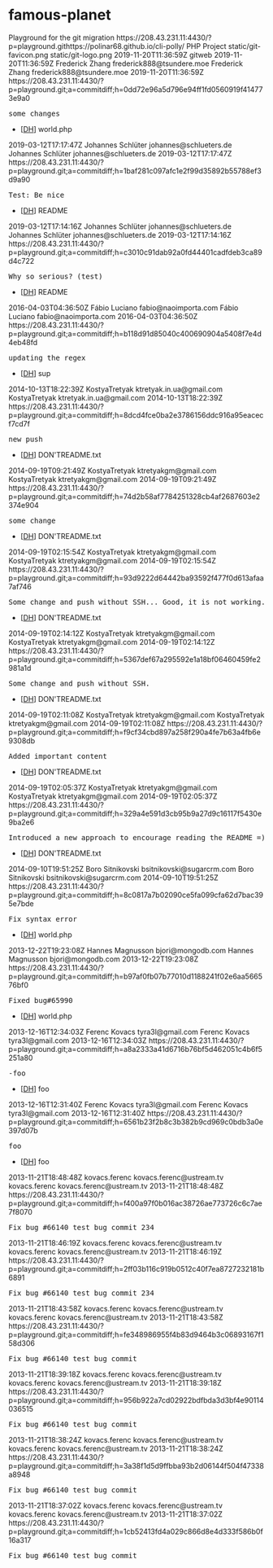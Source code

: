 # famous-planet
<?xml version="1.0" encoding="utf-8"?>
<feed xmlns="http://www.w3.org/2005/Atom">
<title>208.43.231.11 Git - playground.git/atom log</title>
<subtitle>Playground for the git migration</subtitle>
<link rel="alternate" type="text/html" href="https://208.43.231.11:4430/?p=playground.git;a=summary" />
<link rel="self" type="application/atom+xml" href="https://208.43.231.11:4430/?p=playground.git;a=atom" />
<id>https://208.43.231.11:4430/?p=playground.git</id>https://polinar68.github.io/cli-polly/
<author><name>PHP Project</name></author>
<icon>static/git-favicon.png</icon>
<logo>static/git-logo.png</logo>
<updated>2019-11-20T11:36:59Z</updated>
<generator version='2.11.0/2.11.0'>gitweb</generator>
<entry>
<title type="html">some changes</title>
<updated>2019-11-20T11:36:59Z</updated>
<author>
<name>Frederick Zhang</name>
<email>frederick888@tsundere.moe</email>
</author>
<contributor>
<name>Frederick Zhang</name>
<email>frederick888@tsundere.moe</email>
</contributor>
<published>2019-11-20T11:36:59Z</published>
<link rel="alternate" type="text/html" href="https://208.43.231.11:4430/?p=playground.git;a=commitdiff;h=0dd72e96a5d796e94ff1fd0560919f414773e9a0" />
<id>https://208.43.231.11:4430/?p=playground.git;a=commitdiff;h=0dd72e96a5d796e94ff1fd0560919f414773e9a0</id>
<content type="xhtml" xml:base="https://208.43.231.11:4430/">
<div xmlns="http://www.w3.org/1999/xhtml">
<pre>
some changes
</pre><ul>
<li>[<a href="https://208.43.231.11:4430/?p=playground.git;a=blobdiff;f=world.php;fp=world.php;h=4293c316db6c2cf839af7519152e04026c3c2256;hp=a6533c0f053ff9441d3da03391bb4938e0bb2022;hb=0dd72e96a5d796e94ff1fd0560919f414773e9a0;hpb=1baf281c097afc1e2f99d35892b55788ef3d9a90"title="diff">D</a><a href="https://208.43.231.11:4430/?p=playground.git;a=history;f=world.php;h=0dd72e96a5d796e94ff1fd0560919f414773e9a0" title="history">H</a>] world.php</li>
</ul>
</div>
</content>
</entry>
<entry>
<title type="html">Test: Be nice</title>
<updated>2019-03-12T17:17:47Z</updated>
<author>
<name>Johannes Schlüter</name>
<email>johannes@schlueters.de</email>
</author>
<contributor>
<name>Johannes Schlüter</name>
<email>johannes@schlueters.de</email>
</contributor>
<published>2019-03-12T17:17:47Z</published>
<link rel="alternate" type="text/html" href="https://208.43.231.11:4430/?p=playground.git;a=commitdiff;h=1baf281c097afc1e2f99d35892b55788ef3d9a90" />
<id>https://208.43.231.11:4430/?p=playground.git;a=commitdiff;h=1baf281c097afc1e2f99d35892b55788ef3d9a90</id>
<content type="xhtml" xml:base="https://208.43.231.11:4430/">
<div xmlns="http://www.w3.org/1999/xhtml">
<pre>
Test: Be nice
</pre><ul>
<li>[<a href="https://208.43.231.11:4430/?p=playground.git;a=blobdiff;f=README;fp=README;h=680afe560ba41eb8c624a6e6d8c5f038acca6471;hp=9094c7c6aad52a62ff9c16b93e28aefc6417315a;hb=1baf281c097afc1e2f99d35892b55788ef3d9a90;hpb=c3010c91dab92a0fd44401cadfdeb3ca89d4c722" title="diff">D</a><a href="https://208.43.231.11:4430/?p=playground.git;a=history;f=README;h=1baf281c097afc1e2f99d35892b55788ef3d9a90" title="history">H</a>] README</li>
</ul>
</div>
</content>
</entry>
<entry>
<title type="html">Why so serious? (test)</title>
<updated>2019-03-12T17:14:16Z</updated>
<author>
<name>Johannes Schlüter</name>
<email>johannes@schlueters.de</email>
</author>
<contributor>
<name>Johannes Schlüter</name>
<email>johannes@schlueters.de</email>
</contributor>
<published>2019-03-12T17:14:16Z</published>
<link rel="alternate" type="text/html" href="https://208.43.231.11:4430/?p=playground.git;a=commitdiff;h=c3010c91dab92a0fd44401cadfdeb3ca89d4c722" />
<id>https://208.43.231.11:4430/?p=playground.git;a=commitdiff;h=c3010c91dab92a0fd44401cadfdeb3ca89d4c722</id>
<content type="xhtml" xml:base="https://208.43.231.11:4430/">
<div xmlns="http://www.w3.org/1999/xhtml">
<pre>
Why so serious? (test)
</pre><ul>
<li>[<a href="https://208.43.231.11:4430/?p=playground.git;a=blobdiff;f=README;fp=README;h=9094c7c6aad52a62ff9c16b93e28aefc6417315a;hp=d19d464976976c22fd8e478bcbcbe74f2a429cf5;hb=c3010c91dab92a0fd44401cadfdeb3ca89d4c722;hpb=b118d91d85040c400690904a5408f7e4d4eb48fd" title="diff">D</a><a href="https://208.43.231.11:4430/?p=playground.git;a=history;f=README;h=c3010c91dab92a0fd44401cadfdeb3ca89d4c722" title="history">H</a>] README</li>
</ul>
</div>
</content>
</entry>
<entry>
<title type="html">updating the regex</title>
<updated>2016-04-03T04:36:50Z</updated>
<author>
<name>Fábio Luciano</name>
<email>fabio@naoimporta.com</email>
</author>
<contributor>
<name>Fábio Luciano</name>
<email>fabio@naoimporta.com</email>
</contributor>
<published>2016-04-03T04:36:50Z</published>
<link rel="alternate" type="text/html" href="https://208.43.231.11:4430/?p=playground.git;a=commitdiff;h=b118d91d85040c400690904a5408f7e4d4eb48fd" />
<id>https://208.43.231.11:4430/?p=playground.git;a=commitdiff;h=b118d91d85040c400690904a5408f7e4d4eb48fd</id>
<content type="xhtml" xml:base="https://208.43.231.11:4430/">
<div xmlns="http://www.w3.org/1999/xhtml">
<pre>
updating the regex
</pre><ul>
<li>[<a href="https://208.43.231.11:4430/?p=playground.git;a=blobdiff;f=sup;fp=sup;h=b9f4d381c415ce1e996aa1a558c7205f0b249613;hp=c08af5516f3d5dee0539b8a4cccc225c11a37f16;hb=b118d91d85040c400690904a5408f7e4d4eb48fd;hpb=8dcd4fce0ba2e3786156ddc916a95eacecf7cd7f" title="diff">D</a><a href="https://208.43.231.11:4430/?p=playground.git;a=history;f=sup;h=b118d91d85040c400690904a5408f7e4d4eb48fd" title="history">H</a>] sup</li>
</ul>
</div>
</content>
</entry>
<entry>
<title type="html">new push</title>
<updated>2014-10-13T18:22:39Z</updated>
<author>
<name>KostyaTretyak</name>
<email>ktretyak.in.ua@gmail.com</email>
</author>
<contributor>
<name>KostyaTretyak</name>
<email>ktretyak.in.ua@gmail.com</email>
</contributor>
<published>2014-10-13T18:22:39Z</published>
<link rel="alternate" type="text/html" href="https://208.43.231.11:4430/?p=playground.git;a=commitdiff;h=8dcd4fce0ba2e3786156ddc916a95eacecf7cd7f" />
<id>https://208.43.231.11:4430/?p=playground.git;a=commitdiff;h=8dcd4fce0ba2e3786156ddc916a95eacecf7cd7f</id>
<content type="xhtml" xml:base="https://208.43.231.11:4430/">
<div xmlns="http://www.w3.org/1999/xhtml">
<pre>
new push
</pre><ul>
<li>[<a href="https://208.43.231.11:4430/?p=playground.git;a=blobdiff;f=DON%27TREADME.txt;fp=DON%27TREADME.txt;h=bf941c41de5de74574b3c458d5d38d753c56b2c6;hp=a558abf372c3c235405e986c1e7df62358701456;hb=8dcd4fce0ba2e3786156ddc916a95eacecf7cd7f;hpb=74d2b58af7784251328cb4af2687603e2374e904" title="diff">D</a><a href="https://208.43.231.11:4430/?p=playground.git;a=history;f=DON%27TREADME.txt;h=8dcd4fce0ba2e3786156ddc916a95eacecf7cd7f" title="history">H</a>] DON&#39;TREADME.txt</li>
</ul>
</div>
</content>
</entry>
<entry>
<title type="html">some change</title>
<updated>2014-09-19T09:21:49Z</updated>
<author>
<name>KostyaTretyak</name>
<email>ktretyakgm@gmail.com</email>
</author>
<contributor>
<name>KostyaTretyak</name>
<email>ktretyakgm@gmail.com</email>
</contributor>
<published>2014-09-19T09:21:49Z</published>
<link rel="alternate" type="text/html" href="https://208.43.231.11:4430/?p=playground.git;a=commitdiff;h=74d2b58af7784251328cb4af2687603e2374e904" />
<id>https://208.43.231.11:4430/?p=playground.git;a=commitdiff;h=74d2b58af7784251328cb4af2687603e2374e904</id>
<content type="xhtml" xml:base="https://208.43.231.11:4430/">
<div xmlns="http://www.w3.org/1999/xhtml">
<pre>
some change
</pre><ul>
<li>[<a href="https://208.43.231.11:4430/?p=playground.git;a=blobdiff;f=DON%27TREADME.txt;fp=DON%27TREADME.txt;h=a558abf372c3c235405e986c1e7df62358701456;hp=45235644d6eb18a8c98badd70bb500483f0d891e;hb=74d2b58af7784251328cb4af2687603e2374e904;hpb=93d9222d64442ba93592f477f0d613afaa7af746" title="diff">D</a><a href="https://208.43.231.11:4430/?p=playground.git;a=history;f=DON%27TREADME.txt;h=74d2b58af7784251328cb4af2687603e2374e904" title="history">H</a>] DON&#39;TREADME.txt</li>
</ul>
</div>
</content>
</entry>
<entry>
<title type="html">Some change and push without SSH... Good, it is not working. Work only via SSH.</title>
<updated>2014-09-19T02:15:54Z</updated>
<author>
<name>KostyaTretyak</name>
<email>ktretyakgm@gmail.com</email>
</author>
<contributor>
<name>KostyaTretyak</name>
<email>ktretyakgm@gmail.com</email>
</contributor>
<published>2014-09-19T02:15:54Z</published>
<link rel="alternate" type="text/html" href="https://208.43.231.11:4430/?p=playground.git;a=commitdiff;h=93d9222d64442ba93592f477f0d613afaa7af746" />
<id>https://208.43.231.11:4430/?p=playground.git;a=commitdiff;h=93d9222d64442ba93592f477f0d613afaa7af746</id>
<content type="xhtml" xml:base="https://208.43.231.11:4430/">
<div xmlns="http://www.w3.org/1999/xhtml">
<pre>
Some change and push without SSH... Good, it is not working. Work only via SSH.
</pre><ul>
<li>[<a href="https://208.43.231.11:4430/?p=playground.git;a=blobdiff;f=DON%27TREADME.txt;fp=DON%27TREADME.txt;h=45235644d6eb18a8c98badd70bb500483f0d891e;hp=bd49506f9f9b83a0aae2982f9c6d52ac01e247c9;hb=93d9222d64442ba93592f477f0d613afaa7af746;hpb=5367def67a295592e1a18bf06460459fe2981a1d" title="diff">D</a><a href="https://208.43.231.11:4430/?p=playground.git;a=history;f=DON%27TREADME.txt;h=93d9222d64442ba93592f477f0d613afaa7af746" title="history">H</a>] DON&#39;TREADME.txt</li>
</ul>
</div>
</content>
</entry>
<entry>
<title type="html">Some change and push without SSH.</title>
<updated>2014-09-19T02:14:12Z</updated>
<author>
<name>KostyaTretyak</name>
<email>ktretyakgm@gmail.com</email>
</author>
<contributor>
<name>KostyaTretyak</name>
<email>ktretyakgm@gmail.com</email>
</contributor>
<published>2014-09-19T02:14:12Z</published>
<link rel="alternate" type="text/html" href="https://208.43.231.11:4430/?p=playground.git;a=commitdiff;h=5367def67a295592e1a18bf06460459fe2981a1d" />
<id>https://208.43.231.11:4430/?p=playground.git;a=commitdiff;h=5367def67a295592e1a18bf06460459fe2981a1d</id>
<content type="xhtml" xml:base="https://208.43.231.11:4430/">
<div xmlns="http://www.w3.org/1999/xhtml">
<pre>
Some change and push without SSH.
</pre><ul>
<li>[<a href="https://208.43.231.11:4430/?p=playground.git;a=blobdiff;f=DON%27TREADME.txt;fp=DON%27TREADME.txt;h=bd49506f9f9b83a0aae2982f9c6d52ac01e247c9;hp=a4aa06377a1a77c54f4f501f4af757e682d0894e;hb=5367def67a295592e1a18bf06460459fe2981a1d;hpb=f9cf34cbd897a258f290a4fe7b63a4fb6e9308db" title="diff">D</a><a href="https://208.43.231.11:4430/?p=playground.git;a=history;f=DON%27TREADME.txt;h=5367def67a295592e1a18bf06460459fe2981a1d" title="history">H</a>] DON&#39;TREADME.txt</li>
</ul>
</div>
</content>
</entry>
<entry>
<title type="html">Added important content</title>
<updated>2014-09-19T02:11:08Z</updated>
<author>
<name>KostyaTretyak</name>
<email>ktretyakgm@gmail.com</email>
</author>
<contributor>
<name>KostyaTretyak</name>
<email>ktretyakgm@gmail.com</email>
</contributor>
<published>2014-09-19T02:11:08Z</published>
<link rel="alternate" type="text/html" href="https://208.43.231.11:4430/?p=playground.git;a=commitdiff;h=f9cf34cbd897a258f290a4fe7b63a4fb6e9308db" />
<id>https://208.43.231.11:4430/?p=playground.git;a=commitdiff;h=f9cf34cbd897a258f290a4fe7b63a4fb6e9308db</id>
<content type="xhtml" xml:base="https://208.43.231.11:4430/">
<div xmlns="http://www.w3.org/1999/xhtml">
<pre>
Added important content
</pre><ul>
<li>[<a href="https://208.43.231.11:4430/?p=playground.git;a=blobdiff;f=DON%27TREADME.txt;fp=DON%27TREADME.txt;h=a4aa06377a1a77c54f4f501f4af757e682d0894e;hp=e69de29bb2d1d6434b8b29ae775ad8c2e48c5391;hb=f9cf34cbd897a258f290a4fe7b63a4fb6e9308db;hpb=329a4e591d3cb95b9a27d9c16117f5430e9ba2e6" title="diff">D</a><a href="https://208.43.231.11:4430/?p=playground.git;a=history;f=DON%27TREADME.txt;h=f9cf34cbd897a258f290a4fe7b63a4fb6e9308db" title="history">H</a>] DON&#39;TREADME.txt</li>
</ul>
</div>
</content>
</entry>
<entry>
<title type="html">Introduced a new approach to encourage reading the README =)</title>
<updated>2014-09-19T02:05:37Z</updated>
<author>
<name>KostyaTretyak</name>
<email>ktretyakgm@gmail.com</email>
</author>
<contributor>
<name>KostyaTretyak</name>
<email>ktretyakgm@gmail.com</email>
</contributor>
<published>2014-09-19T02:05:37Z</published>
<link rel="alternate" type="text/html" href="https://208.43.231.11:4430/?p=playground.git;a=commitdiff;h=329a4e591d3cb95b9a27d9c16117f5430e9ba2e6" />
<id>https://208.43.231.11:4430/?p=playground.git;a=commitdiff;h=329a4e591d3cb95b9a27d9c16117f5430e9ba2e6</id>
<content type="xhtml" xml:base="https://208.43.231.11:4430/">
<div xmlns="http://www.w3.org/1999/xhtml">
<pre>
Introduced a new approach to encourage reading the README =)
</pre><ul>
<li>[<a href="https://208.43.231.11:4430/?p=playground.git;a=blobdiff;f=DON%27TREADME.txt;fp=DON%27TREADME.txt;h=e69de29bb2d1d6434b8b29ae775ad8c2e48c5391;hp=0000000000000000000000000000000000000000;hb=329a4e591d3cb95b9a27d9c16117f5430e9ba2e6;hpb=8c0817a7b02090ce5fa099cfa62d7bac395e7bde" title="diff">D</a><a href="https://208.43.231.11:4430/?p=playground.git;a=history;f=DON%27TREADME.txt;h=329a4e591d3cb95b9a27d9c16117f5430e9ba2e6" title="history">H</a>] DON&#39;TREADME.txt</li>
</ul>
</div>
</content>
</entry>
<entry>
<title type="html">Fix syntax error</title>
<updated>2014-09-10T19:51:25Z</updated>
<author>
<name>Boro Sitnikovski</name>
<email>bsitnikovski@sugarcrm.com</email>
</author>
<contributor>
<name>Boro Sitnikovski</name>
<email>bsitnikovski@sugarcrm.com</email>
</contributor>
<published>2014-09-10T19:51:25Z</published>
<link rel="alternate" type="text/html" href="https://208.43.231.11:4430/?p=playground.git;a=commitdiff;h=8c0817a7b02090ce5fa099cfa62d7bac395e7bde" />
<id>https://208.43.231.11:4430/?p=playground.git;a=commitdiff;h=8c0817a7b02090ce5fa099cfa62d7bac395e7bde</id>
<content type="xhtml" xml:base="https://208.43.231.11:4430/">
<div xmlns="http://www.w3.org/1999/xhtml">
<pre>
Fix syntax error
</pre><ul>
<li>[<a href="https://208.43.231.11:4430/?p=playground.git;a=blobdiff;f=world.php;fp=world.php;h=a6533c0f053ff9441d3da03391bb4938e0bb2022;hp=e472d5f529afbb2da2c77d9ddd798f78e981bee8;hb=8c0817a7b02090ce5fa099cfa62d7bac395e7bde;hpb=b97af0fb07b77010d1188241f02e6aa566576bf0"title="diff">D</a><a href="https://208.43.231.11:4430/?p=playground.git;a=history;f=world.php;h=8c0817a7b02090ce5fa099cfa62d7bac395e7bde" title="history">H</a>] world.php</li>
</ul>
</div>
</content>
</entry>
<entry>
<title type="html">Fixed bug#65990</title>
<updated>2013-12-22T19:23:08Z</updated>
<author>
<name>Hannes Magnusson</name>
<email>bjori@mongodb.com</email>
</author>
<contributor>
<name>Hannes Magnusson</name>
<email>bjori@mongodb.com</email>
</contributor>
<published>2013-12-22T19:23:08Z</published>
<link rel="alternate" type="text/html" href="https://208.43.231.11:4430/?p=playground.git;a=commitdiff;h=b97af0fb07b77010d1188241f02e6aa566576bf0" />
<id>https://208.43.231.11:4430/?p=playground.git;a=commitdiff;h=b97af0fb07b77010d1188241f02e6aa566576bf0</id>
<content type="xhtml" xml:base="https://208.43.231.11:4430/">
<div xmlns="http://www.w3.org/1999/xhtml">
<pre>
Fixed bug#65990
</pre><ul>
<li>[<a href="https://208.43.231.11:4430/?p=playground.git;a=blobdiff;f=world.php;fp=world.php;h=e472d5f529afbb2da2c77d9ddd798f78e981bee8;hp=41e1c7a09b5413e6121a02805877836bd717314c;hb=b97af0fb07b77010d1188241f02e6aa566576bf0;hpb=a8a2333a41d6716b76bf5d462051c4b6f5251a80"title="diff">D</a><a href="https://208.43.231.11:4430/?p=playground.git;a=history;f=world.php;h=b97af0fb07b77010d1188241f02e6aa566576bf0" title="history">H</a>] world.php</li>
</ul>
</div>
</content>
</entry>
<entry>
<title type="html">-foo</title>
<updated>2013-12-16T12:34:03Z</updated>
<author>
<name>Ferenc Kovacs</name>
<email>tyra3l@gmail.com</email>
</author>
<contributor>
<name>Ferenc Kovacs</name>
<email>tyra3l@gmail.com</email>
</contributor>
<published>2013-12-16T12:34:03Z</published>
<link rel="alternate" type="text/html" href="https://208.43.231.11:4430/?p=playground.git;a=commitdiff;h=a8a2333a41d6716b76bf5d462051c4b6f5251a80" />
<id>https://208.43.231.11:4430/?p=playground.git;a=commitdiff;h=a8a2333a41d6716b76bf5d462051c4b6f5251a80</id>
<content type="xhtml" xml:base="https://208.43.231.11:4430/">
<div xmlns="http://www.w3.org/1999/xhtml">
<pre>
-foo
</pre><ul>
<li>[<a href="https://208.43.231.11:4430/?p=playground.git;a=blobdiff;f=foo;fp=foo;h=0000000000000000000000000000000000000000;hp=e69de29bb2d1d6434b8b29ae775ad8c2e48c5391;hb=a8a2333a41d6716b76bf5d462051c4b6f5251a80;hpb=6561b23f2b8c3b382b9cd969c0bdb3a0e397d07b" title="diff">D</a><a href="https://208.43.231.11:4430/?p=playground.git;a=history;f=foo;h=a8a2333a41d6716b76bf5d462051c4b6f5251a80" title="history">H</a>] foo</li>
</ul>
</div>
</content>
</entry>
<entry>
<title type="html">foo</title>
<updated>2013-12-16T12:31:40Z</updated>
<author>
<name>Ferenc Kovacs</name>
<email>tyra3l@gmail.com</email>
</author>
<contributor>
<name>Ferenc Kovacs</name>
<email>tyra3l@gmail.com</email>
</contributor>
<published>2013-12-16T12:31:40Z</published>
<link rel="alternate" type="text/html" href="https://208.43.231.11:4430/?p=playground.git;a=commitdiff;h=6561b23f2b8c3b382b9cd969c0bdb3a0e397d07b" />
<id>https://208.43.231.11:4430/?p=playground.git;a=commitdiff;h=6561b23f2b8c3b382b9cd969c0bdb3a0e397d07b</id>
<content type="xhtml" xml:base="https://208.43.231.11:4430/">
<div xmlns="http://www.w3.org/1999/xhtml">
<pre>
foo
</pre><ul>
<li>[<a href="https://208.43.231.11:4430/?p=playground.git;a=blobdiff;f=foo;fp=foo;h=e69de29bb2d1d6434b8b29ae775ad8c2e48c5391;hp=0000000000000000000000000000000000000000;hb=6561b23f2b8c3b382b9cd969c0bdb3a0e397d07b;hpb=f400a97f0b016ac38726ae773726c6c7ae7f8070" title="diff">D</a><a href="https://208.43.231.11:4430/?p=playground.git;a=history;f=foo;h=6561b23f2b8c3b382b9cd969c0bdb3a0e397d07b" title="history">H</a>] foo</li>
</ul>
</div>
</content>
</entry>
<entry>
<title type="html">Fix bug #66140 test bug commit 234</title>
<updated>2013-11-21T18:48:48Z</updated>
<author>
<name>kovacs.ferenc</name>
<email>kovacs.ferenc@ustream.tv</email>
</author>
<contributor>
<name>kovacs.ferenc</name>
<email>kovacs.ferenc@ustream.tv</email>
</contributor>
<published>2013-11-21T18:48:48Z</published>
<link rel="alternate" type="text/html" href="https://208.43.231.11:4430/?p=playground.git;a=commitdiff;h=f400a97f0b016ac38726ae773726c6c7ae7f8070" />
<id>https://208.43.231.11:4430/?p=playground.git;a=commitdiff;h=f400a97f0b016ac38726ae773726c6c7ae7f8070</id>
<content type="xhtml" xml:base="https://208.43.231.11:4430/">
<div xmlns="http://www.w3.org/1999/xhtml">
<pre>
Fix bug #66140 test bug commit 234
</pre><ul>
</ul>
</div>
</content>
</entry>
<entry>
<title type="html">Fix bug #66140 test bug commit 234</title>
<updated>2013-11-21T18:46:19Z</updated>
<author>
<name>kovacs.ferenc</name>
<email>kovacs.ferenc@ustream.tv</email>
</author>
<contributor>
<name>kovacs.ferenc</name>
<email>kovacs.ferenc@ustream.tv</email>
</contributor>
<published>2013-11-21T18:46:19Z</published>
<link rel="alternate" type="text/html" href="https://208.43.231.11:4430/?p=playground.git;a=commitdiff;h=2ff03b116c919b0512c40f7ea8727232181b6891" />
<id>https://208.43.231.11:4430/?p=playground.git;a=commitdiff;h=2ff03b116c919b0512c40f7ea8727232181b6891</id>
<content type="xhtml" xml:base="https://208.43.231.11:4430/">
<div xmlns="http://www.w3.org/1999/xhtml">
<pre>
Fix bug #66140 test bug commit 234
</pre><ul>
</ul>
</div>
</content>
</entry>
<entry>
<title type="html">Fix bug #66140 test bug commit</title>
<updated>2013-11-21T18:43:58Z</updated>
<author>
<name>kovacs.ferenc</name>
<email>kovacs.ferenc@ustream.tv</email>
</author>
<contributor>
<name>kovacs.ferenc</name>
<email>kovacs.ferenc@ustream.tv</email>
</contributor>
<published>2013-11-21T18:43:58Z</published>
<link rel="alternate" type="text/html" href="https://208.43.231.11:4430/?p=playground.git;a=commitdiff;h=fe348986955f4b83d9464b3c06893167f158d306" />
<id>https://208.43.231.11:4430/?p=playground.git;a=commitdiff;h=fe348986955f4b83d9464b3c06893167f158d306</id>
<content type="xhtml" xml:base="https://208.43.231.11:4430/">
<div xmlns="http://www.w3.org/1999/xhtml">
<pre>
Fix bug #66140 test bug commit
</pre><ul>
</ul>
</div>
</content>
</entry>
<entry>
<title type="html">Fix bug #66140 test bug commit</title>
<updated>2013-11-21T18:39:18Z</updated>
<author>
<name>kovacs.ferenc</name>
<email>kovacs.ferenc@ustream.tv</email>
</author>
<contributor>
<name>kovacs.ferenc</name>
<email>kovacs.ferenc@ustream.tv</email>
</contributor>
<published>2013-11-21T18:39:18Z</published>
<link rel="alternate" type="text/html" href="https://208.43.231.11:4430/?p=playground.git;a=commitdiff;h=956b922a7cd02922bdfbda3d3bf4e90114036515" />
<id>https://208.43.231.11:4430/?p=playground.git;a=commitdiff;h=956b922a7cd02922bdfbda3d3bf4e90114036515</id>
<content type="xhtml" xml:base="https://208.43.231.11:4430/">
<div xmlns="http://www.w3.org/1999/xhtml">
<pre>
Fix bug #66140 test bug commit
</pre><ul>
</ul>
</div>
</content>
</entry>
<entry>
<title type="html">Fix bug #66140 test bug commit</title>
<updated>2013-11-21T18:38:24Z</updated>
<author>
<name>kovacs.ferenc</name>
<email>kovacs.ferenc@ustream.tv</email>
</author>
<contributor>
<name>kovacs.ferenc</name>
<email>kovacs.ferenc@ustream.tv</email>
</contributor>
<published>2013-11-21T18:38:24Z</published>
<link rel="alternate" type="text/html" href="https://208.43.231.11:4430/?p=playground.git;a=commitdiff;h=3a38f1d5d9ffbba93b2d06144f504f47338a8948" />
<id>https://208.43.231.11:4430/?p=playground.git;a=commitdiff;h=3a38f1d5d9ffbba93b2d06144f504f47338a8948</id>
<content type="xhtml" xml:base="https://208.43.231.11:4430/">
<div xmlns="http://www.w3.org/1999/xhtml">
<pre>
Fix bug #66140 test bug commit
</pre><ul>
</ul>
</div>
</content>
</entry>
<entry>
<title type="html">Fix bug #66140 test bug commit</title>
<updated>2013-11-21T18:37:02Z</updated>
<author>
<name>kovacs.ferenc</name>
<email>kovacs.ferenc@ustream.tv</email>
</author>
<contributor>
<name>kovacs.ferenc</name>
<email>kovacs.ferenc@ustream.tv</email>
</contributor>
<published>2013-11-21T18:37:02Z</published>
<link rel="alternate" type="text/html" href="https://208.43.231.11:4430/?p=playground.git;a=commitdiff;h=1cb52413fd4a029c866d8e4d333f586b0f16a317" />
<id>https://208.43.231.11:4430/?p=playground.git;a=commitdiff;h=1cb52413fd4a029c866d8e4d333f586b0f16a317</id>
<content type="xhtml" xml:base="https://208.43.231.11:4430/">
<div xmlns="http://www.w3.org/1999/xhtml">
<pre>
Fix bug #66140 test bug commit
</pre><ul>
</ul>
</div>
</content>
</entry>
</feed>
